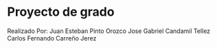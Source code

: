 # Proyecto de grado
Realizado Por:
Juan Esteban Pinto Orozco
Jose Gabriel Candamil Tellez
Carlos Fernando Carreño Jerez
